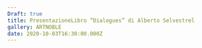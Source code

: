 ```yaml
---
Draft: true
title: PresentazioneLibro “Dialogues” di Alberto Selvestrel
gallery: ARTNOBLE
date: 2020-10-03T16:30:00.000Z
---
```

